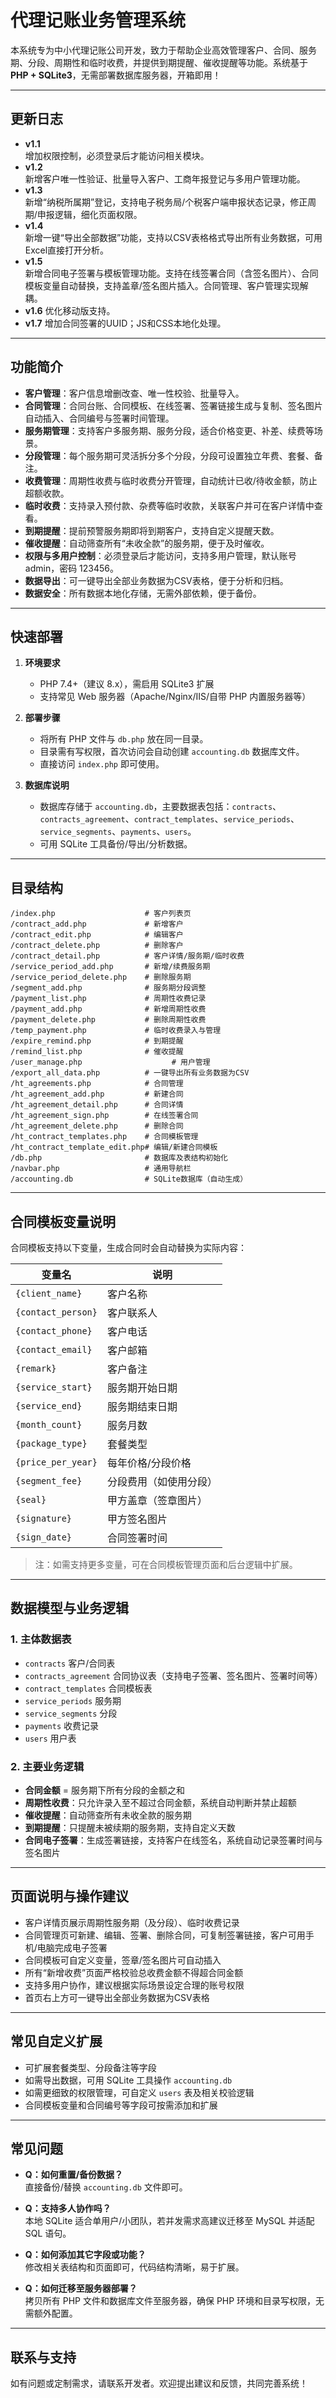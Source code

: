 # 代理记账业务管理系统

本系统专为中小代理记账公司开发，致力于帮助企业高效管理客户、合同、服务期、分段、周期性和临时收费，并提供到期提醒、催收提醒等功能。系统基于 **PHP + SQLite3**，无需部署数据库服务器，开箱即用！

---

## 更新日志

- **v1.1**  
  增加权限控制，必须登录后才能访问相关模块。
- **v1.2**  
  新增客户唯一性验证、批量导入客户、工商年报登记与多用户管理功能。
- **v1.3**  
  新增“纳税所属期”登记，支持电子税务局/个税客户端申报状态记录，修正周期/申报逻辑，细化页面权限。
- **v1.4**  
  新增一键“导出全部数据”功能，支持以CSV表格格式导出所有业务数据，可用Excel直接打开分析。
- **v1.5**  
  新增合同电子签署与模板管理功能。支持在线签署合同（含签名图片）、合同模板变量自动替换，支持盖章/签名图片插入。合同管理、客户管理实现解耦。
- **v1.6**
  优化移动版支持。
- **v1.7**
  增加合同签署的UUID；JS和CSS本地化处理。

---

## 功能简介

- **客户管理**：客户信息增删改查、唯一性校验、批量导入。
- **合同管理**：合同台账、合同模板、在线签署、签署链接生成与复制、签名图片自动插入、合同编号与签署时间管理。
- **服务期管理**：支持客户多服务期、服务分段，适合价格变更、补差、续费等场景。
- **分段管理**：每个服务期可灵活拆分多个分段，分段可设置独立年费、套餐、备注。
- **收费管理**：周期性收费与临时收费分开管理，自动统计已收/待收金额，防止超额收款。
- **临时收费**：支持录入预付款、杂费等临时收款，关联客户并可在客户详情中查看。
- **到期提醒**：提前预警服务期即将到期客户，支持自定义提醒天数。
- **催收提醒**：自动筛查所有“未收全款”的服务期，便于及时催收。
- **权限与多用户控制**：必须登录后才能访问，支持多用户管理，默认账号 admin，密码 123456。
- **数据导出**：可一键导出全部业务数据为CSV表格，便于分析和归档。
- **数据安全**：所有数据本地化存储，无需外部依赖，便于备份。

---

## 快速部署

1. **环境要求**
   - PHP 7.4+（建议 8.x），需启用 SQLite3 扩展
   - 支持常见 Web 服务器（Apache/Nginx/IIS/自带 PHP 内置服务器等）

2. **部署步骤**
   - 将所有 PHP 文件与 `db.php` 放在同一目录。
   - 目录需有写权限，首次访问会自动创建 `accounting.db` 数据库文件。
   - 直接访问 `index.php` 即可使用。

3. **数据库说明**
   - 数据库存储于 `accounting.db`，主要数据表包括：`contracts`、`contracts_agreement`、`contract_templates`、`service_periods`、`service_segments`、`payments`、`users`。
   - 可用 SQLite 工具备份/导出/分析数据。

---

## 目录结构

```
/index.php                    # 客户列表页
/contract_add.php             # 新增客户
/contract_edit.php            # 编辑客户
/contract_delete.php          # 删除客户
/contract_detail.php          # 客户详情/服务期/临时收费
/service_period_add.php       # 新增/续费服务期
/service_period_delete.php    # 删除服务期
/segment_add.php              # 服务期分段调整
/payment_list.php             # 周期性收费记录
/payment_add.php              # 新增周期性收费
/payment_delete.php           # 删除周期性收费
/temp_payment.php             # 临时收费录入与管理
/expire_remind.php            # 到期提醒
/remind_list.php              # 催收提醒
/user_manage.php                    # 用户管理
/export_all_data.php          # 一键导出所有业务数据为CSV
/ht_agreements.php            # 合同管理
/ht_agreement_add.php         # 新建合同
/ht_agreement_detail.php      # 合同详情
/ht_agreement_sign.php        # 在线签署合同
/ht_agreement_delete.php      # 删除合同
/ht_contract_templates.php    # 合同模板管理
/ht_contract_template_edit.php# 编辑/新建合同模板
/db.php                       # 数据库及表结构初始化
/navbar.php                   # 通用导航栏
/accounting.db                # SQLite数据库（自动生成）
```

---

## 合同模板变量说明

合同模板支持以下变量，生成合同时会自动替换为实际内容：

| 变量名                | 说明                 |
|-----------------------|----------------------|
| `{client_name}`       | 客户名称             |
| `{contact_person}`    | 客户联系人           |
| `{contact_phone}`     | 客户电话             |
| `{contact_email}`     | 客户邮箱             |
| `{remark}`            | 客户备注             |
| `{service_start}`     | 服务期开始日期       |
| `{service_end}`       | 服务期结束日期       |
| `{month_count}`       | 服务月数             |
| `{package_type}`      | 套餐类型             |
| `{price_per_year}`    | 每年价格/分段价格    |
| `{segment_fee}`       | 分段费用（如使用分段）|
| `{seal}`              | 甲方盖章（签章图片） |
| `{signature}`         | 甲方签名图片         |
| `{sign_date}`         | 合同签署时间         |

> 注：如需支持更多变量，可在合同模板管理页面和后台逻辑中扩展。

---

## 数据模型与业务逻辑

### 1. 主体数据表

- `contracts` 客户/合同表
- `contracts_agreement` 合同协议表（支持电子签署、签名图片、签署时间等）
- `contract_templates` 合同模板表
- `service_periods` 服务期
- `service_segments` 分段
- `payments` 收费记录
- `users` 用户表

### 2. 主要业务逻辑

- **合同金额** = 服务期下所有分段的金额之和
- **周期性收费**：只允许录入至不超过合同金额，系统自动判断并禁止超额
- **催收提醒**：自动筛查所有未收全款的服务期
- **到期提醒**：只提醒未被续期的服务期，支持自定义天数
- **合同电子签署**：生成签署链接，支持客户在线签名，系统自动记录签署时间与签名图片

---

## 页面说明与操作建议

- 客户详情页展示周期性服务期（及分段）、临时收费记录
- 合同管理页可新建、编辑、签署、删除合同，可复制签署链接，客户可用手机/电脑完成电子签署
- 合同模板可自定义变量，签章/签名图片可自动插入
- 所有“新增收费”页面严格校验总收费金额不得超合同金额
- 支持多用户协作，建议根据实际场景设定合理的账号权限
- 首页右上方可一键导出全部业务数据为CSV表格

---

## 常见自定义扩展

- 可扩展套餐类型、分段备注等字段
- 如需导出数据，可用 SQLite 工具操作 `accounting.db`
- 如需更细致的权限管理，可自定义 `users` 表及相关校验逻辑
- 合同模板变量和合同编号等字段可按需添加和扩展

---

## 常见问题

- **Q：如何重置/备份数据？**  
  直接备份/替换 `accounting.db` 文件即可。

- **Q：支持多人协作吗？**  
  本地 SQLite 适合单用户/小团队，若并发需求高建议迁移至 MySQL 并适配 SQL 语句。

- **Q：如何添加其它字段或功能？**  
  修改相关表结构和页面即可，代码结构清晰，易于扩展。

- **Q：如何迁移至服务器部署？**  
  拷贝所有 PHP 文件和数据库文件至服务器，确保 PHP 环境和目录写权限，无需额外配置。

---

## 联系与支持

如有问题或定制需求，请联系开发者。欢迎提出建议和反馈，共同完善系统！